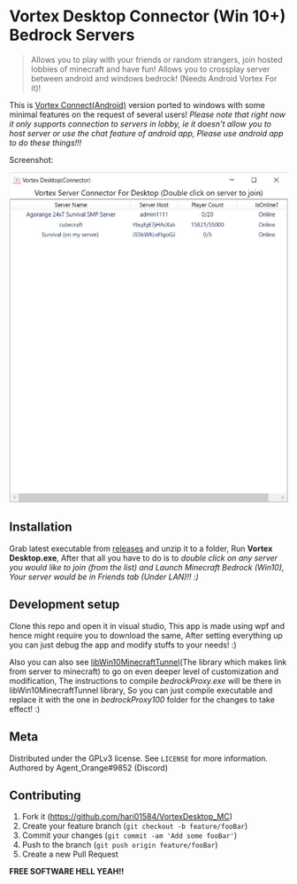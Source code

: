 # Vortex Desktop Connector (Win 10+) Bedrock Servers
> Allows you to play with your friends or random strangers, join hosted lobbies of minecraft and have fun! Allows you to crossplay server between android and windows bedrock! (Needs Android Vortex For it)!

This is [Vortex Connect(Android)](https://github.com/hari01584/VortexApp__MC) version ported to windows with some minimal features on the request of several users! *Please note that right now it only supports connection to servers in lobby, ie it doesn't allow you to host server or use the chat feature of android app, Please use android app to do these things!!!*

Screenshot:

![](https://github.com/hari01584/VortexDesktop_MC/blob/master/screenshots/01.jpg?raw=true)
## Installation
Grab latest executable from [releases](https://github.com/hari01584/VortexDesktop_MC/releases/latest) and unzip it to a folder, Run **Vortex Desktop.exe**, After that all you have to do is to *double click on any server you would like to join (from the list) and Launch Minecraft Bedrock (Win10), Your server would be in Friends tab (Under LAN)!! :)*


## Development setup
Clone this repo and open it in visual studio, This app is made using wpf and hence might require you to download the same, After setting everything up you can just debug the app and modify stuffs to your needs! :)

Also you can also see [libWin10MinecraftTunnel](https://github.com/hari01584/libWin10MinecraftTunnel)(The library which makes link from server to minecraft) to go on even deeper level of customization and modification, The instructions to compile *bedrockProxy.exe* will be there in libWin10MinecraftTunnel library, So you can just compile executable and replace it with the one in *bedrockProxy100* folder for the changes to take effect! :)

## Meta
Distributed under the GPLv3 license. See ``LICENSE`` for more information.
Authored by Agent_Orange#9852 (Discord)

## Contributing

1. Fork it (https://github.com/hari01584/VortexDesktop_MC)
2. Create your feature branch (`git checkout -b feature/fooBar`)
3. Commit your changes (`git commit -am 'Add some fooBar'`)
4. Push to the branch (`git push origin feature/fooBar`)
5. Create a new Pull Request

**FREE SOFTWARE HELL YEAH!!**
